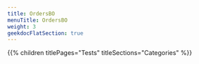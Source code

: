 ```yaml
---
title: OrdersBO
menuTitle: OrdersBO
weight: 3 
geekdocFlatSection: true
---
```


{{% children titlePages="Tests" titleSections="Categories" %}}
